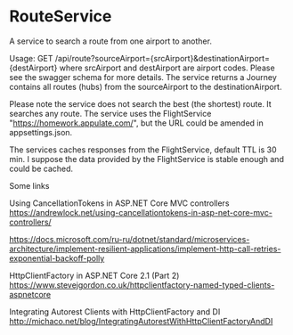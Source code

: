 # RouteService
A service to search a route from one airport to another. 

Usage: GET  /api/route?sourceAirport={srcAirport}&destinationAirport={destAirport}
where srcAirport and destAirport are airport codes. Please see the swagger schema for more details. 
The service returns a Journey contains all routes (hubs) from the sourceAirport to the destinationAirport. 

Please note the service does not search the best (the shortest) route. It searches any route. 
The service uses the FlightService "https://homework.appulate.com/", but the URL could be amended in appsettings.json.

The services caches responses from the FlightService, default TTL is 30 min. I suppose the data provided by the FlightService is stable enough and could be cached. 







Some links 

Using CancellationTokens in ASP.NET Core MVC controllers
https://andrewlock.net/using-cancellationtokens-in-asp-net-core-mvc-controllers/ 

https://docs.microsoft.com/ru-ru/dotnet/standard/microservices-architecture/implement-resilient-applications/implement-http-call-retries-exponential-backoff-polly

HttpClientFactory in ASP.NET Core 2.1 (Part 2)
https://www.stevejgordon.co.uk/httpclientfactory-named-typed-clients-aspnetcore

Integrating Autorest Clients with HttpClientFactory and DI
http://michaco.net/blog/IntegratingAutorestWithHttpClientFactoryAndDI